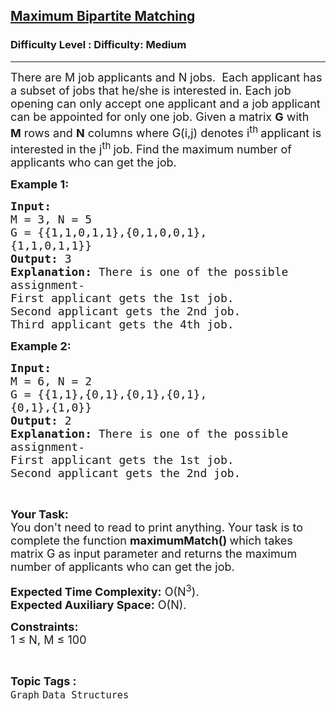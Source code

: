 <h2><a href="https://www.geeksforgeeks.org/problems/maximum-bipartite-matching--170646/1?page=9&difficulty=Medium&status=unsolved&sortBy=submissions">Maximum Bipartite Matching</a></h2><h3>Difficulty Level : Difficulty: Medium</h3><hr><div class="problems_problem_content__Xm_eO"><p><span style="font-size: 18px;">There are M job applicants and N jobs.&nbsp; Each applicant has a subset of jobs that he/she is interested in. Each job opening can only accept one applicant and a job applicant can be appointed for only one job. Given a matrix <strong>G</strong> with <strong>M</strong>&nbsp;rows and <strong>N</strong> columns&nbsp;where G(i,j) denotes i<sup>th&nbsp;</sup>applicant is interested in the j<sup>th&nbsp;</sup>job. Find the maximum number of applicants who can get the job.</span></p>
<p><span style="font-size: 18px;"><strong>Example 1:</strong></span></p>
<pre><span style="font-size: 18px;"><strong>Input: 
</strong>M = 3, N = 5
G = {{1,1,0,1,1},{0,1,0,0,1},
{1,1,0,1,1}}
<strong>Output: </strong>3
<strong>Explanation: </strong>There is one of the possible
assignment-
First applicant gets the 1st job.
Second applicant gets the 2nd job.
Third applicant gets the 4th job.</span>
</pre>
<p><span style="font-size: 18px;"><strong>Example 2:</strong></span></p>
<pre><span style="font-size: 18px;"><strong>Input:
</strong>M = 6, N = 2
G = {{1,1},{0,1},{0,1},{0,1},
{0,1},{1,0}}
<strong>Output: </strong>2
<strong>Explanation: </strong>There is one of the possible
assignment-
First applicant gets the 1st job.
Second applicant gets the 2nd job.</span>
</pre>
<p>&nbsp;</p>
<p><span style="font-size: 18px;"><strong>Your Task:</strong><br>You don't need to read to print anything. Your task is to complete the function&nbsp;<strong>maximumMatch()&nbsp;</strong>which takes matrix G as input parameter and returns the maximum number of applicants who can get the job.</span></p>
<p><span style="font-size: 18px;"><strong>Expected Time Complexity:</strong>&nbsp;O(N<sup>3</sup>).<br><strong>Expected Auxiliary Space:</strong>&nbsp;O(N).</span></p>
<p><span style="font-size: 18px;"><strong>Constraints:</strong><br>1 ≤ N, M ≤ 100</span></p></div><br><p><span style=font-size:18px><strong>Topic Tags : </strong><br><code>Graph</code>&nbsp;<code>Data Structures</code>&nbsp;